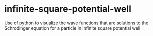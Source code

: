 # infinite-square-potential-well
Use of python to visualize the wave functions that are solutions to the Schrodinger equation for a particle in infinite square potential well
